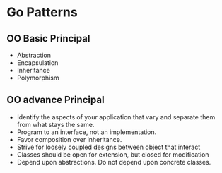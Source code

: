 # Go Patterns

## OO Basic Principal 

* Abstraction
* Encapsulation
* Inheritance
* Polymorphism

## OO advance Principal

* Identify the aspects of your application that vary and separate them from what stays the same.
* Program to an interface, not an implementation.
* Favor composition over inheritance.
* Strive for loosely coupled designs between object that interact
* Classes should be open for extension, but closed for modification
* Depend upon abstractions. Do not depend upon concrete classes.